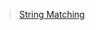 <blockquote class="trello-card"><a href="https:&#x2F;&#x2F;trello.com&#x2F;c&#x2F;kteTHpIJ&#x2F;37-string-matching">String Matching</a></blockquote><script src="https://p.trellocdn.com/embed.min.js"></script>
